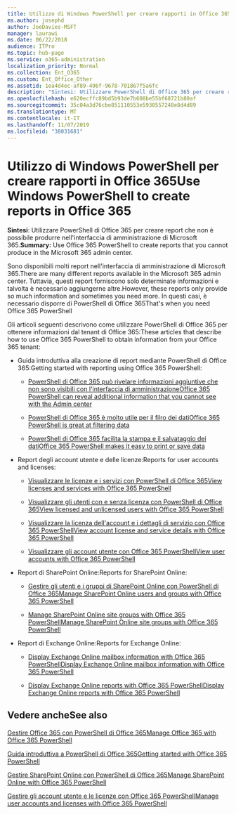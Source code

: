 ```yaml
---
title: Utilizzo di Windows PowerShell per creare rapporti in Office 365
ms.author: josephd
author: JoeDavies-MSFT
manager: laurawi
ms.date: 06/22/2018
audience: ITPro
ms.topic: hub-page
ms.service: o365-administration
localization_priority: Normal
ms.collection: Ent_O365
ms.custom: Ent_Office_Other
ms.assetid: 1ea4d4ec-af89-496f-9678-701867f5a6fc
description: "Sintesi: Utilizzare PowerShell di Office 365 per creare report che non è possibile produrre nell'interfaccia di amministrazione di Microsoft 365."
ms.openlocfilehash: e620ecffc89bd5b93de7b608be55bf68721b80af
ms.sourcegitcommit: 35c04a3d76cbe851110553e5930557248e8d4d89
ms.translationtype: MT
ms.contentlocale: it-IT
ms.lasthandoff: 11/07/2019
ms.locfileid: "38031681"
---
```

# <a name="use-windows-powershell-to-create-reports-in-office-365"></a><span data-ttu-id="c7a1d-103">Utilizzo di Windows PowerShell per creare rapporti in Office 365</span><span class="sxs-lookup"><span data-stu-id="c7a1d-103">Use Windows PowerShell to create reports in Office 365</span></span>

 <span data-ttu-id="c7a1d-104">**Sintesi**: Utilizzare PowerShell di Office 365 per creare report che non è possibile produrre nell'interfaccia di amministrazione di Microsoft 365.</span><span class="sxs-lookup"><span data-stu-id="c7a1d-104">**Summary:** Use Office 365 PowerShell to create reports that you cannot produce in the Microsoft 365 admin center.</span></span>
  
<span data-ttu-id="c7a1d-105">Sono disponibili molti report nell'interfaccia di amministrazione di Microsoft 365.</span><span class="sxs-lookup"><span data-stu-id="c7a1d-105">There are many different reports available in the Microsoft 365 admin center.</span></span> <span data-ttu-id="c7a1d-106">Tuttavia, questi report forniscono solo determinate informazioni e talvolta è necessario aggiungerne altre.</span><span class="sxs-lookup"><span data-stu-id="c7a1d-106">However, these reports only provide so much information and sometimes you need more.</span></span> <span data-ttu-id="c7a1d-107">In questi casi, è necessario disporre di PowerShell di Office 365</span><span class="sxs-lookup"><span data-stu-id="c7a1d-107">That's when you need Office 365 PowerShell</span></span>
  
<span data-ttu-id="c7a1d-108">Gli articoli seguenti descrivono come utilizzare PowerShell di Office 365 per ottenere informazioni dal tenant di Office 365:</span><span class="sxs-lookup"><span data-stu-id="c7a1d-108">These articles that describe how to use Office 365 PowerShell to obtain information from your Office 365 tenant:</span></span>
  
- <span data-ttu-id="c7a1d-109">Guida introduttiva alla creazione di report mediante PowerShell di Office 365:</span><span class="sxs-lookup"><span data-stu-id="c7a1d-109">Getting started with reporting using Office 365 PowerShell:</span></span>
    
  - [<span data-ttu-id="c7a1d-110">PowerShell di Office 365 può rivelare informazioni aggiuntive che non sono visibili con l'interfaccia di amministrazione</span><span class="sxs-lookup"><span data-stu-id="c7a1d-110">Office 365 PowerShell can reveal additional information that you cannot see with the Admin center</span></span>](https://technet.microsoft.com/library/dn568034.aspx#reveal)
    
  - [<span data-ttu-id="c7a1d-111">PowerShell di Office 365 è molto utile per il filro dei dati</span><span class="sxs-lookup"><span data-stu-id="c7a1d-111">Office 365 PowerShell is great at filtering data</span></span>](https://technet.microsoft.com/library/dn568034.aspx#filter)
    
  - [<span data-ttu-id="c7a1d-112">PowerShell di Office 365 facilita la stampa e il salvataggio dei dati</span><span class="sxs-lookup"><span data-stu-id="c7a1d-112">Office 365 PowerShell makes it easy to print or save data</span></span>](https://technet.microsoft.com/library/dn568034.aspx#printsave)
    
- <span data-ttu-id="c7a1d-113">Report degli account utente e delle licenze:</span><span class="sxs-lookup"><span data-stu-id="c7a1d-113">Reports for user accounts and licenses:</span></span>
    
  - [<span data-ttu-id="c7a1d-114">Visualizzare le licenze e i servizi con PowerShell di Office 365</span><span class="sxs-lookup"><span data-stu-id="c7a1d-114">View licenses and services with Office 365 PowerShell</span></span>](view-licenses-and-services-with-office-365-powershell.md)
    
  - [<span data-ttu-id="c7a1d-115">Visualizzare gli utenti con e senza licenza con PowerShell di Office 365</span><span class="sxs-lookup"><span data-stu-id="c7a1d-115">View licensed and unlicensed users with Office 365 PowerShell</span></span>](view-licensed-and-unlicensed-users-with-office-365-powershell.md)
    
  - [<span data-ttu-id="c7a1d-116">Visualizzare la licenza dell'account e i dettagli di servizio con Office 365 PowerShell</span><span class="sxs-lookup"><span data-stu-id="c7a1d-116">View account license and service details with Office 365 PowerShell</span></span>](view-account-license-and-service-details-with-office-365-powershell.md)
    
  - [<span data-ttu-id="c7a1d-117">Visualizzare gli account utente con Office 365 PowerShell</span><span class="sxs-lookup"><span data-stu-id="c7a1d-117">View user accounts with Office 365 PowerShell</span></span>](view-user-accounts-with-office-365-powershell.md)
    
- <span data-ttu-id="c7a1d-118">Report di SharePoint Online:</span><span class="sxs-lookup"><span data-stu-id="c7a1d-118">Reports for SharePoint Online:</span></span>
    
  - [<span data-ttu-id="c7a1d-119">Gestire gli utenti e i gruppi di SharePoint Online con PowerShell di Office 365</span><span class="sxs-lookup"><span data-stu-id="c7a1d-119">Manage SharePoint Online users and groups with Office 365 PowerShell</span></span>](https://technet.microsoft.com/library/9680af2e-a965-4e62-92ee-da72105c7800.aspx)
    
  - [<span data-ttu-id="c7a1d-120">Manage SharePoint Online site groups with Office 365 PowerShell</span><span class="sxs-lookup"><span data-stu-id="c7a1d-120">Manage SharePoint Online site groups with Office 365 PowerShell</span></span>](https://technet.microsoft.com/library/122f4099-c78d-4cce-bab0-4343b04596ae.aspx)
    
- <span data-ttu-id="c7a1d-121">Report di Exchange Online:</span><span class="sxs-lookup"><span data-stu-id="c7a1d-121">Reports for Exchange Online:</span></span>
    
  - [<span data-ttu-id="c7a1d-122">Display Exchange Online mailbox information with Office 365 PowerShell</span><span class="sxs-lookup"><span data-stu-id="c7a1d-122">Display Exchange Online mailbox information with Office 365 PowerShell</span></span>](https://technet.microsoft.com/library/13843002-56ca-4b75-81c5-84386522b01b.aspx)
    
  - [<span data-ttu-id="c7a1d-123">Display Exchange Online reports with Office 365 PowerShell</span><span class="sxs-lookup"><span data-stu-id="c7a1d-123">Display Exchange Online reports with Office 365 PowerShell</span></span>](https://technet.microsoft.com/library/4873a063-9fc4-4ed9-826a-6e935fef61d4.aspx)
    
## <a name="see-also"></a><span data-ttu-id="c7a1d-124">Vedere anche</span><span class="sxs-lookup"><span data-stu-id="c7a1d-124">See also</span></span>

#### 

[<span data-ttu-id="c7a1d-125">Gestire Office 365 con PowerShell di Office 365</span><span class="sxs-lookup"><span data-stu-id="c7a1d-125">Manage Office 365 with Office 365 PowerShell</span></span>](manage-office-365-with-office-365-powershell.md)
  
[<span data-ttu-id="c7a1d-126">Guida introduttiva a PowerShell di Office 365</span><span class="sxs-lookup"><span data-stu-id="c7a1d-126">Getting started with Office 365 PowerShell</span></span>](getting-started-with-office-365-powershell.md)
  
[<span data-ttu-id="c7a1d-127">Gestire SharePoint Online con PowerShell di Office 365</span><span class="sxs-lookup"><span data-stu-id="c7a1d-127">Manage SharePoint Online with Office 365 PowerShell</span></span>](manage-sharepoint-online-with-office-365-powershell.md)
  
[<span data-ttu-id="c7a1d-128">Gestire gli account utente e le licenze con Office 365 PowerShell</span><span class="sxs-lookup"><span data-stu-id="c7a1d-128">Manage user accounts and licenses with Office 365 PowerShell</span></span>](manage-user-accounts-and-licenses-with-office-365-powershell.md)
  

